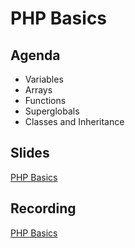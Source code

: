 # PHP Basics

## Agenda

- Variables
- Arrays
- Functions
- Superglobals
- Classes and Inheritance

## Slides

[PHP Basics](https://wwwtech.000webhostapp.com/slides/php.html)

## Recording
[PHP Basics](https://drive.google.com/file/d/1xXybWSUS8-G5EddOBwmsW7tP34YinCKv/view?usp=sharing)
